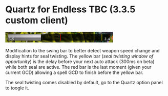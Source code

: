 # Quartz for Endless TBC (3.3.5 custom client)

![Quartz Swing Bar Seal Twisting](/QuartzTwist.png)

Modification to the swing bar to better detect weapon speed change and display hints for seal twisting. The yellow bar (*seal twisting window of opportunity*) is the delay before your next auto attack (300ms on beta) while both seal are active. The red bar is the last moment (given your current GCD) allowing a spell GCD to finish before the yellow bar.

The seal twisting comes disabled by default, go to the Quartz option panel to toogle it.
